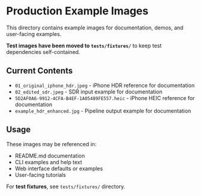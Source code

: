 # Production Example Images

This directory contains example images for documentation, demos, and user-facing examples.

**Test images have been moved to `tests/fixtures/`** to keep test dependencies self-contained.

## Current Contents

- `01_original_iphone_hdr.jpeg` - iPhone HDR reference for documentation
- `02_edited_sdr.jpeg` - SDR input example for documentation  
- `5D2AF0A6-9912-4CFA-B4EF-1A05489FE557.heic` - iPhone HEIC reference for documentation
- `example_hdr_enhanced.jpg` - Pipeline output example for documentation

## Usage

These images may be referenced in:
- README.md documentation
- CLI examples and help text
- Web interface defaults or examples
- User-facing tutorials

For **test fixtures**, see `tests/fixtures/` directory.